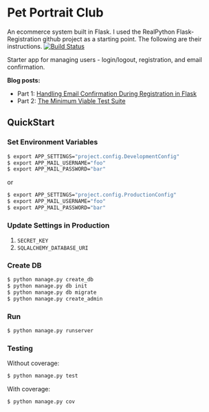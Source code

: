 # Pet Portrait Club
An ecommerce system built in Flask. I used the RealPython
Flask-Registration github project as a starting point. The following are
their instructions.
[![Build Status](https://travis-ci.org/realpython/flask-registration.svg?branch=master)](https://travis-ci.org/realpython/flask-registration)

Starter app for managing users - login/logout, registration, and email confirmation.

**Blog posts:**

- Part 1: [Handling Email Confirmation During Registration in Flask](https://realpython.com/blog/python/handling-email-confirmation-in-flask)
- Part 2: [The Minimum Viable Test Suite](https://realpython.com/blog/python/the-minimum-viable-test-suite/)

## QuickStart

### Set Environment Variables

```sh
$ export APP_SETTINGS="project.config.DevelopmentConfig"
$ export APP_MAIL_USERNAME="foo"
$ export APP_MAIL_PASSWORD="bar"
```

or

```sh
$ export APP_SETTINGS="project.config.ProductionConfig"
$ export APP_MAIL_USERNAME="foo"
$ export APP_MAIL_PASSWORD="bar"
```

### Update Settings in Production

1. `SECRET_KEY`
1. `SQLALCHEMY_DATABASE_URI`

### Create DB

```sh
$ python manage.py create_db
$ python manage.py db init
$ python manage.py db migrate
$ python manage.py create_admin
```

### Run

```sh
$ python manage.py runserver
```

### Testing

Without coverage:

```sh
$ python manage.py test
```

With coverage:

```sh
$ python manage.py cov
```
